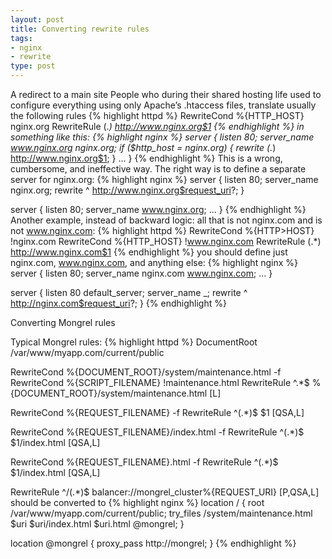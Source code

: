 ```yaml
---
layout: post
title: Converting rewrite rules
tags:
- nginx
- rewrite
type: post
---
```

A redirect to a main site
People who during their shared hosting life used to configure everything using only Apache’s .htaccess files, translate usually the following rules
{% highlight httpd %}
RewriteCond %{HTTP_HOST} nginx.org
RewriteRule (.*) http://www.nginx.org$1
{% endhighlight %}
in something like this:
{% highlight nginx %}
server {
    listen 80;
    server_name www.nginx.org nginx.org;
    if ($http_host = nginx.org) {
        rewrite (.*) http://www.nginx.org$1;
    }
    ...
}
{% endhighlight %}
This is a wrong, cumbersome, and ineffective way. The right way is to define a separate server for nginx.org:
{% highlight nginx %}
server {
    listen 80;
    server_name nginx.org;
    rewrite ^ http://www.nginx.org$request_uri?;
}

server {
    listen 80;
    server_name www.nginx.org;
    ...
}
{% endhighlight %}
Another example, instead of backward logic: all that is not nginx.com and is not www.nginx.com:
{% highlight httpd %}
RewriteCond %{HTTP>HOST} !nginx.com
RewriteCond %{HTTP_HOST} !www.nginx.com
RewriteRule (.*) http://www.nginx.com$1
{% endhighlight %}
you should define just nginx.com, www.nginx.com, and anything else:
{% highlight nginx %}
server {
    listen 80;
    server_name nginx.com www.nginx.com;
    ...
}

server {
    listen 80 default_server;
    server_name _;
    rewrite ^ http://nginx.com$request_uri?;
}
{% endhighlight %}

Converting Mongrel rules

Typical Mongrel rules:
{% highlight httpd %}
DocumentRoot /var/www/myapp.com/current/public

RewriteCond %{DOCUMENT_ROOT}/system/maintenance.html -f
RewriteCond %{SCRIPT_FILENAME} !maintenance.html
RewriteRule ^.*$ %{DOCUMENT_ROOT}/system/maintenance.html [L]

RewriteCond %{REQUEST_FILENAME} -f
RewriteRule ^(.*)$ $1 [QSA,L]

RewriteCond %{REQUEST_FILENAME}/index.html -f
RewriteRule ^(.*)$ $1/index.html [QSA,L]

RewriteCond %{REQUEST_FILENAME}.html -f
RewriteRule ^(.*)$ $1/index.html [QSA,L]

RewriteRule ^/(.*)$ balancer://mongrel_cluster%{REQUEST_URI} [P,QSA,L]
should be converted to
{% highlight nginx %}
location / {
root /var/www/myapp.com/current/public;
    try_files /system/maintenance.html $uri $uri/index.html $uri.html @mongrel;
}

location @mongrel {
    proxy_pass http://mongrel;
}
{% endhighlight %}
